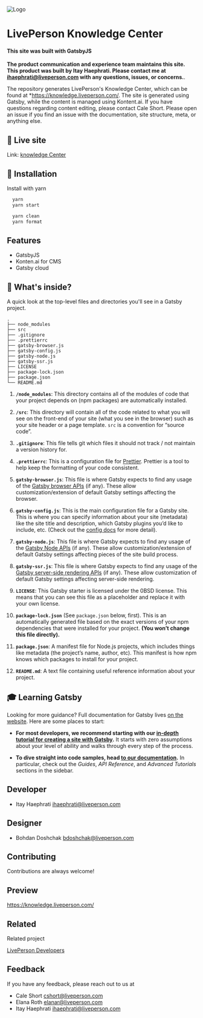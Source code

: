 ![Logo](https://knowledge.liveperson.com/images/logo.svg)

# LivePerson Knowledge Center

#### This site was built with GatsbyJS

**The product communication and experience team maintains this site. This product was built by Itay Haephrati. Please contact me at ihaephrati@liveperson.com with any questions, issues, or concerns.**.

The repository generates LivePerson's Knowledge Center, which can be found at \*<https://knowledge.liveperson.com/>. The site is generated using Gatsby, while the content is managed using Kontent.ai. If you have questions regarding content editing, please contact Cale Short. Please open an issue if you find an issue with the documentation, site structure, meta, or anything else.

## 🚀 Live site

Link: [knowledge Center](https://knowledge.liveperson.com/)

## 🚀 Installation

Install with yarn

```bash
  yarn
  yarn start

  yarn clean
  yarn format
```

## Features

- GatsbyJS
- Konten.ai for CMS
- Gatsby cloud

## 🧐 What's inside?

A quick look at the top-level files and directories you'll see in a Gatsby project.

    .
    ├── node_modules
    ├── src
    ├── .gitignore
    ├── .prettierrc
    ├── gatsby-browser.js
    ├── gatsby-config.js
    ├── gatsby-node.js
    ├── gatsby-ssr.js
    ├── LICENSE
    ├── package-lock.json
    ├── package.json
    └── README.md

1. **`/node_modules`**: This directory contains all of the modules of code that your project depends on (npm packages) are automatically installed.

2. **`/src`**: This directory will contain all of the code related to what you will see on the front-end of your site (what you see in the browser) such as your site header or a page template. `src` is a convention for “source code”.

3. **`.gitignore`**: This file tells git which files it should not track / not maintain a version history for.

4. **`.prettierrc`**: This is a configuration file for [Prettier](https://prettier.io/). Prettier is a tool to help keep the formatting of your code consistent.

5. **`gatsby-browser.js`**: This file is where Gatsby expects to find any usage of the [Gatsby browser APIs](https://www.gatsbyjs.com/docs/browser-apis/) (if any). These allow customization/extension of default Gatsby settings affecting the browser.

6. **`gatsby-config.js`**: This is the main configuration file for a Gatsby site. This is where you can specify information about your site (metadata) like the site title and description, which Gatsby plugins you’d like to include, etc. (Check out the [config docs](https://www.gatsbyjs.com/docs/gatsby-config/) for more detail).

7. **`gatsby-node.js`**: This file is where Gatsby expects to find any usage of the [Gatsby Node APIs](https://www.gatsbyjs.com/docs/node-apis/) (if any). These allow customization/extension of default Gatsby settings affecting pieces of the site build process.

8. **`gatsby-ssr.js`**: This file is where Gatsby expects to find any usage of the [Gatsby server-side rendering APIs](https://www.gatsbyjs.com/docs/ssr-apis/) (if any). These allow customization of default Gatsby settings affecting server-side rendering.

9. **`LICENSE`**: This Gatsby starter is licensed under the 0BSD license. This means that you can see this file as a placeholder and replace it with your own license.

10. **`package-lock.json`** (See `package.json` below, first). This is an automatically generated file based on the exact versions of your npm dependencies that were installed for your project. **(You won’t change this file directly).**

11. **`package.json`**: A manifest file for Node.js projects, which includes things like metadata (the project’s name, author, etc). This manifest is how npm knows which packages to install for your project.

12. **`README.md`**: A text file containing useful reference information about your project.

## 🎓 Learning Gatsby

Looking for more guidance? Full documentation for Gatsby lives [on the website](https://www.gatsbyjs.com/). Here are some places to start:

- **For most developers, we recommend starting with our [in-depth tutorial for creating a site with Gatsby](https://www.gatsbyjs.com/tutorial/).** It starts with zero assumptions about your level of ability and walks through every step of the process.

- **To dive straight into code samples, head [to our documentation](https://www.gatsbyjs.com/docs/).** In particular, check out the _Guides_, _API Reference_, and _Advanced Tutorials_ sections in the sidebar.

## Developer

- Itay Haephrati [ihaephrati@liveperson.com](ihaephrati@liveperson.com)

## Designer

- Bohdan Doshchak [bdoshchak@liveperson.com](bdoshchak@liveperson.com)

## Contributing

Contributions are always welcome!

## Preview

<https://knowledge.liveperson.com/>

## Related

Related project

[LivePerson Developers](https://developers.liveperson.com/)

## Feedback

If you have any feedback, please reach out to us at

- Cale Short cshort@liveperson.com
- Elana Roth elanar@liveperson.com
- Itay Haephrati ihaephrati@liveperson.com
